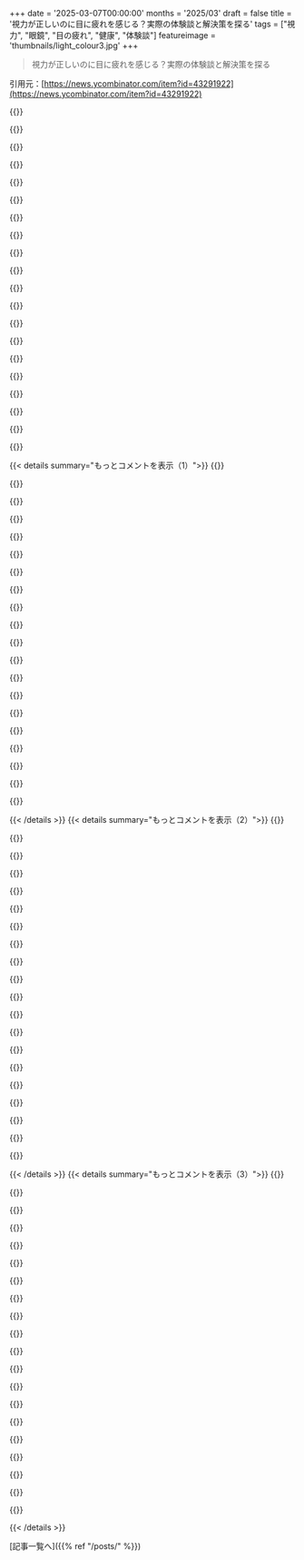 +++
date = '2025-03-07T00:00:00'
months = '2025/03'
draft = false
title = '視力が正しいのに目に疲れを感じる？実際の体験談と解決策を探る'
tags = ["視力", "眼鏡", "目の疲れ", "健康", "体験談"]
featureimage = 'thumbnails/light_colour3.jpg'
+++

> 視力が正しいのに目に疲れを感じる？実際の体験談と解決策を探る

引用元：[https://news.ycombinator.com/item?id=43291922](https://news.ycombinator.com/item?id=43291922)

{{<matomeQuote body="パソコン作業中の頭痛を解消するために、特にパソコン用の中間距離のメガネを別に作ったんだ。3フィートぐらいの距離は本を読む時の1フィートと運転の20フィートの中間なんだよね。あとは、パソコン用には累進レンズやハイインデックスレンズは避けてる。別モニターを使う時に、近くにある場合はいいけど、距離があるとぼやけちゃって目が疲れるし、頭痛の原因になるかも。" userName="jasode" createdAt="2025-03-07T20:22:51" color="#ff5c5c">}}

{{<matomeQuote body="おお、やっとこの話題に触れてくれたね！ハイインデックスレンズが良くないのは、屈折率そのものじゃなくて、分散が問題。高い索引の素材は分散が悪いことが多いけど、同じ指数でも質には幅があるから一概に言えない。ガラスは一番良いけど、重さが問題なければね。ポリカーボネートとアクリルは最悪だよ。MR-8が中間だね。" userName="kps" createdAt="2025-03-07T21:25:09" color="#ff5733">}}

{{<matomeQuote body="確かに！メガネの屈折率を試す簡単な方法がある。デスクトップに小さな赤いアイコンがあって、その中央に白い部分があるのをじっと見る。それから頭を動かしてアイコンの端に置くと、安物のポリカーボネートだと白い部分がアイコンの端に移動することがある。アメリカでは大抵のメガネはTrivexを使ってるね。" userName="globnomulous" createdAt="2025-03-08T04:39:41" color="#785bff">}}

{{<matomeQuote body="ガラス以外では、CR-39が-5未満の処方用メガネには良い選択だよ。高いAbbe数（58）を持ってるし、厚さも1.5だから、コストも安い。小さいフレームを使えば薄さや重さを和らげることもできる。" userName="walterbell" createdAt="2025-03-08T05:39:49" color="">}}

{{<matomeQuote body="私の家の中で使う（非トランジションの）マルチフォーカスのメガネはCR-39だよ。スポーツや運転用のフレームには同じ素材を使ってたけど、その密度のせいで落ちちゃったからTrivexを選んだ。" userName="AceyMan" createdAt="2025-03-08T21:36:19" color="">}}

{{<matomeQuote body="ヨーロッパにいるなら、https://www.selectspecs.com/が良いよ。数年間使ってて便利。" userName="fy20" createdAt="2025-03-08T15:55:39" color="">}}

{{<matomeQuote body="自分のメガネが何の種類かは分からないけど、すごく高かったから、価格に見合う価値があったと思ってる。安いものだと厚くなったり重くなったりしちゃうからね。" userName="Suppafly" createdAt="2025-03-10T18:23:19" color="">}}

{{<matomeQuote body="面白い！レンズは超高屈折率なんだろうか？屈折についてどう？高い屈折率はAbbe数が悪化する傾向があるよね。" userName="globnomulous" createdAt="2025-03-10T20:15:38" color="">}}

{{<matomeQuote body="最近知った楽しい事実なんだけど、私たちの目は全ての光スペクトルを一度に焦点を合わせることができないんだ。だから、コーンの反応がこうなってる。" userName="corysama" createdAt="2025-03-08T05:59:13" color="#38d3d3">}}

{{<matomeQuote body="その通り！だから赤緑色盲が一般的なんだね。" userName="Suppafly" createdAt="2025-03-10T18:25:38" color="">}}

{{<matomeQuote body="数年前、眼鏡屋は高い1.67屈折率のレンズを勧めてきたけど、色収差が嫌でダメだった。モニターの端の文字がRGBに分かれちゃって、フロントエンドの作業ができなかった。今は安い厚いレンズにしてるけど、-3.75の処方でも薄いレンズとの違いは感じないよ。" userName="fy20" createdAt="2025-03-08T15:50:51" color="#38d3d3">}}

{{<matomeQuote body="高屈折率のレンズ素材は色収差があるのは共通。今使ってるCR-39は光学特性が良くて、もう少し薄いTrivexって素材もあるよ。" userName="dnh44" createdAt="2025-03-08T16:16:11" color="">}}

{{<matomeQuote body="色収差についてはここを見てね：＞“https://en.wiktionary.org/wiki/aberration#Noun”" userName="fsckboy" createdAt="2025-03-08T16:04:25" color="">}}

{{<matomeQuote body="素材だけじゃなくて、レンズの作り方も重要。俺は「フリーフォーム」を選んだら全然違った。" userName="roncesvalles" createdAt="2025-03-08T10:29:44" color="">}}

{{<matomeQuote body="どこの店でそんな選択ができるの？" userName="matt_heimer" createdAt="2025-03-08T17:37:10" color="">}}

{{<matomeQuote body="Firmooとか、たぶん地元の眼鏡屋でも可能だよ。" userName="roncesvalles" createdAt="2025-03-09T05:37:06" color="">}}

{{<matomeQuote body="俺は片方が遠視で、もう片方が近視っていう変な状況で、片方はほとんど何もないのにもう片方は厚いレンズ。" userName="TylerE" createdAt="2025-03-08T08:43:07" color="">}}

{{<matomeQuote body="Trivexを試してみるのもアリだよ。厚さは似てるけど、ABB値が高いんだ。" userName="dnh44" createdAt="2025-03-08T16:18:03" color="">}}

{{<matomeQuote body="右目は普通なのに、左目だけなぜか厚いレンズ。10年放っておいたけど、脳が信号を無視してた。だから片方の目はすごい近くを見るのが得意だけど、もう片方はダメ。メガネは二つの違う処方が必要になった。" userName="raffraffraff" createdAt="2025-03-08T15:58:19" color="#ff5733">}}

{{<matomeQuote body="近視の処方は近くは見えるけど遠くはダメなんだよね。それがその目で近くが見えてる理由だよ。" userName="accountcreated2" createdAt="2025-03-08T22:31:33" color="">}}

{{< details summary="もっとコメントを表示（1）">}}
{{<matomeQuote body="私は目の前にあるモニターが見やすいように眼科医に相談して、指先の先あたりまで見える処方をもらったよ。オフィスでは色々な部屋を移動しながら眼鏡を変えるのが大変だけど、家では一つの大きなモニターで楽なんだ。携帯を見るときはほとんど眼鏡を外しちゃう。進行性眼鏡が主だけど外した方が楽だし。" userName="darrylb42" createdAt="2025-03-07T21:35:17" color="#45d325">}}

{{<matomeQuote body="＞私はほとんどの時間、携帯を見るときに眼鏡を外してしまう。同じく進行性レンズを使ってるけど、文字が見えないわけじゃないし、理由はよくわからない。テキストに近づいた方が視界が広がるから、精神的に集中しやすくなるのかも。" userName="UncleOxidant" createdAt="2025-03-07T23:53:19" color="">}}

{{<matomeQuote body="私は基本的な1.0の近距離用処方が必要なんだけど、実際には5本の眼鏡がある。微妙な処方の違いにも敏感で、現在は腕伸ばしのモニター用に+1.0、外で読むために+1.5に切り替えてる。一日300回眼鏡を外したり付けたりしてるけど、それが必要なんだ。" userName="jen729w" createdAt="2025-03-08T07:25:30" color="">}}

{{<matomeQuote body="あなたにお話しできるのはうれしいです。あなたの経験は私の研究対象にぴったり。興味があれば、私にメールしてね。" userName="jbornhorst" createdAt="2025-03-08T18:14:54" color="">}}

{{<matomeQuote body="私も同じだよ。普段は家で中距離用の眼鏡をずっと使ってて、外に出るときだけ主な眼鏡に替える。数日だとほとんどこの中距離用の眼鏡をしている。これだと目の疲れが軽減される気がする。中距離用はコンピュータを見るときに特にクリアで、ピクセル単位で扱う作業にぴったりなんだ。" userName="cableshaft" createdAt="2025-03-08T13:36:51" color="#785bff">}}

{{<matomeQuote body="同じだね。現在の3フィートの処方はゼロだけど、まあ私の身体はそれを受け入れちゃったみたいだ。" userName="Vivtek" createdAt="2025-03-07T22:54:01" color="">}}

{{<matomeQuote body="クリスマス前にこういう眼鏡を試してみたら本当に助かってる。職場のために特に間隔距離用を試したけど、自分の使い方には合ってなかった。中間距離用レンズは素晴らしくて、頭痛がかなり減ったよ。" userName="ddmf" createdAt="2025-03-10T14:24:14" color="#ff33a1">}}

{{<matomeQuote body="私も似たような状況で、近視だけどコンピュータの画面は裸眼でも見える。でも目の疲れに悩んで眼鏡を作ったら、特に画面の距離で目の疲労がまったく解消された。" userName="crazygringo" createdAt="2025-03-08T00:24:34" color="#ff5c5c">}}

{{<matomeQuote body="まだ眼鏡はかけてないけど、このスレッドを見にきたのは影響を知りたかったから。65インチのディスプレイで2m離れて作業することが多いんだ。" userName="Marsymars" createdAt="2025-03-08T01:06:23" color="">}}

{{<matomeQuote body="窓の外を見たり、また中に戻ったりを繰り返してたから、長年メガネが必要かどうか悩んだ。でもモニターを設置してからはもうメガネは不要になったよ。65歳です。" userName="QuantumGood" createdAt="2025-03-08T01:52:48" color="">}}

{{<matomeQuote body="＞”コンピューター作業の時に頭痛をなくすために、中間距離用のメガネを新たに作ったよ。”<br>妻も似た理由でバイフォーカルを作ることになった。" userName="Suppafly" createdAt="2025-03-10T18:21:02" color="#45d325">}}

{{<matomeQuote body="まったく同じ。読書用のメガネは素晴らしいけど、コンピューター作業するときにはちょっと遠すぎる。だから中間距離用のメガネを作ったら調子がいい。スクリーンやノートパソコン作業用に使ってる。" userName="jwr" createdAt="2025-03-08T01:21:54" color="#45d325">}}

{{<matomeQuote body="ノートパソコン用は18～28インチ、アームチェアで読むときは15～23インチの異なる度数。距離の差は小さいけど、明らかに快適さが違う。時には変化も心地よいかもしれないけど、鮮明さに適しているのも大きい。" userName="creer" createdAt="2025-03-08T00:36:55" color="#38d3d3">}}

{{<matomeQuote body="それはすごく納得。コンピューター専用の処方があるって聞いたことあるけど、中間距離の違いがどれだけ影響するか考えたことなかった。謎の目の疲れは間違った焦点距離を使うことで起きるのかもしれない。" userName="KurSix" createdAt="2025-03-08T10:18:46" color="#ff33a1">}}

{{<matomeQuote body="この話には同意。PRKを受けた後、視力が少し遠視になったけど、コンピューター作業に合う中間の瞳距離にしたらすごく快適になった。主に読書用だよ。" userName="nixonpjoshua" createdAt="2025-03-08T04:53:26" color="">}}

{{<matomeQuote body="Oculusにはどんな処方が合うの？" userName="tiahura" createdAt="2025-03-08T03:40:28" color="">}}

{{<matomeQuote body="返信先のメッセージが見つからないけど、想像してるのは座ってる人だと思う。横になったり、肘をついて本を床に置いている場合は、その距離が適切に感じる。" userName="fn-mote" createdAt="2025-03-08T01:49:57" color="">}}

{{<matomeQuote body="それは本や画面にとって近すぎる。長期的には近視を引き起こす可能性があるよ。" userName="pier25" createdAt="2025-03-08T05:04:47" color="">}}

{{<matomeQuote body="俺も近視で、長年Progressiveレンズ使ってるけど、目が疲れるんだよね。夏に新しいOccupationalレンズを試したら、モニターがすごく見やすくなった！普通のレンズだと焦点が合う部分が小さいけど、Occupationalレンズでは全部クリア。目の疲れがほとんどなくなって、これはほんと大成功だわ。" userName="bmurphy1976" createdAt="2025-03-07T17:37:40" color="#ff5733">}}

{{<matomeQuote body="植込みコンタクトレンズがすごく良いよ。目の中にあるけど、普通のコンタクトと同じように機能してる。レーザー治療よりもリスクが少ないし、手術も簡単で安全だよ。" userName="dinfinity" createdAt="2025-03-07T18:43:43" color="#ff33a1">}}


{{< /details >}}
{{< details summary="もっとコメントを表示（2）">}}
{{<matomeQuote body="いろんな眼科医からIOLは年取ってからがいいって言われてる。副作用のリスクが大きいみたい。朝起きた時にすぐ見えるようになりたいな。" userName="dmpayton" createdAt="2025-03-07T22:00:47" color="">}}

{{<matomeQuote body="視力を傷める手術は怖いな。Lasikなんかもリスクがあるし、コンタクトは使いたくないから、メガネだけで行こうと思ってる。" userName="bmurphy1976" createdAt="2025-03-07T18:52:05" color="">}}

{{<matomeQuote body="手術は簡単で安全って聞くけど、Lasikのリスクが高いっていう話もあるから、ちゃんと調べたほうがいい。俺は早くやるべきだったなと思ってるよ。" userName="dinfinity" createdAt="2025-03-07T20:44:03" color="#ff33a1">}}

{{<matomeQuote body="友達が白内障手術したら、明るい光が痛いって言って外に出なくなった。それが心配だな。" userName="hollerith" createdAt="2025-03-07T21:10:26" color="">}}

{{<matomeQuote body="外に出るのをやめるなんて、日焼け止めを使えばいいじゃん、それは変だよ。" userName="Suppafly" createdAt="2025-03-10T19:27:11" color="">}}

{{<matomeQuote body="目を触る癖があって、手術で壊れるのが怖い。" userName="fawley" createdAt="2025-03-07T21:29:51" color="">}}

{{<matomeQuote body="その癖はやめた方がいい！ケラトコヌスになるかもしれないよ。習慣を変えるために指にバンデージを巻くといいかも。" userName="dustingetz" createdAt="2025-03-08T11:43:01" color="">}}

{{<matomeQuote body="45歳を過ぎるとバイフォーカルや読書用メガネが必要だって言われてる。安全メガネを使ってるから、目の保護にもなるし、趣味にもいいと思うよ。" userName="bluGill" createdAt="2025-03-07T22:01:25" color="">}}

{{<matomeQuote body="やっぱりバイフォーカルやリーディンググラスは使いたくないよね。４５歳過ぎたらみんな使うのかな？" userName="OJFord" createdAt="2025-03-08T02:01:03" color="">}}

{{<matomeQuote body="＞”もうコンタクトレンズは使わないって決めた。手術はリスク大きいな。”同じ考えなんだけど、歳と共に眼鏡が厚くなるから、Lasik考え始めてる。" userName="Suppafly" createdAt="2025-03-10T19:26:18" color="#ff33a1">}}

{{<matomeQuote body="Lasikや他の手術は大事な器官への選択手術だよね。" userName="KennyBlanken" createdAt="2025-03-08T07:27:59" color="">}}

{{<matomeQuote body="10年前に手術したけど、いまだに視力は完璧。目ごとに15分、2週間の間隔で回復は10-15分だった。" userName="rypskar" createdAt="2025-03-07T21:03:20" color="#785bff">}}

{{<matomeQuote body="同じ！職業用レンズが腕の長さに合ってて、パソコンの小さい文字が読みやすい。これを使わないと疲れちゃう。" userName="theogravity" createdAt="2025-03-07T17:59:13" color="#ff5733">}}

{{<matomeQuote body="＞”指定した距離外だと目の疲れがある。”運転するときは間違った眼鏡は使わない方がいい。でも昼間は職業用レンズで運転できる。" userName="bmurphy1976" createdAt="2025-03-07T18:43:30" color="">}}

{{<matomeQuote body="同じように、昼ごはん取りに運転したことあるけど、理想的じゃないけどできたよ。ただ夜は絶対しない。" userName="cableshaft" createdAt="2025-03-08T13:51:43" color="">}}

{{<matomeQuote body="＞”指定した距離外だと目の疲れがある。”自分の場合はそうじゃない。家でほとんどパソコン眼鏡使ってるし、目の疲れ少ない。" userName="cableshaft" createdAt="2025-03-08T13:50:16" color="#45d325">}}

{{<matomeQuote body="私も。同じく拘束感あって、パソコン作業だと悪化する。職業用レンズは快適だよ。特に大きなモニターだと。" userName="mdnahas" createdAt="2025-03-08T07:02:30" color="#785bff">}}

{{<matomeQuote body="20分ぐらい話して、経験を教えてもらえたら嬉しいな。興味あったらjbornhorst [at] gmail [dot] comに連絡してくれれば、時間調整するよ。" userName="jbornhorst" createdAt="2025-03-07T20:32:32" color="">}}

{{<matomeQuote body="＞「普通のレンズだと画面の半ドル硬貨ぐらいのサイズの部分だけがクリアなんだ。残りはほんのりボヤけてる。」「古い眼鏡は中心以外が徐々にぼやけるけど、新しいレンズは端の方までクリアなんだ。」安くて良いレンズってのもあって、Zeissはおそらく高いけど最高のレンズだと思うよ。" userName="onurtag" createdAt="2025-03-08T10:00:49" color="#38d3d3">}}

{{<matomeQuote body="この記事の画像を見ると、やっぱり僕の作業用レンズが標準的なプログレッシブよりも遥かに優れてる理由がよくわかるよ。" userName="bmurphy1976" createdAt="2025-03-10T17:07:51" color="#ff33a1">}}


{{< /details >}}
{{< details summary="もっとコメントを表示（3）">}}
{{<matomeQuote body="＞「今は二つのメガネを使い分ける必要があるよ」」カスタムのマグネットクリップレンズ、例えばChemistrieを使えば解決できるよ。小さなマグネットを既存のフレームに埋め込むんだ。クリップレンズで焦点距離を調整できるから、コンピュータ用や読書用にすぐ変更できるよ。" userName="walterbell" createdAt="2025-03-07T18:57:32" color="">}}

{{<matomeQuote body="面白いアイデアだね。クリップオンサングラスを使っていたけど、クリップを付け替える手間があったり、壊れやすいのが難点だと思う。今のメガネと比べてどれほどの利点があるかわからないけど、選択肢があるのはいいね！" userName="bmurphy1976" createdAt="2025-03-07T19:08:43" color="">}}

{{<matomeQuote body="これすごく面白い！レンズにマグネットがあるのって初めて見たよ。シェアしてくれてありがとう。" userName="jbornhorst" createdAt="2025-03-07T20:32:58" color="">}}

{{<matomeQuote body="ほとんどのクリップは地元の眼鏡屋で販売していて、オンラインでもできるよ。150ドルでクリップ＋レンズの変更＋往復送料が含まれるみたい。追加のクリップは75ドルで買えるよ。" userName="walterbell" createdAt="2025-03-07T21:57:59" color="">}}

{{<matomeQuote body="一日中グラスを交換することが多い？それとも、仕事中は主に作業用のやつを使ってる？" userName="KurSix" createdAt="2025-03-08T10:25:02" color="">}}

{{<matomeQuote body="僕は仕事中、PCやアップ近くの作業で作業用レンズを100％使ってる。普段は普通のメガネを使ってるけど、近くを見るためにしょっちゅう外してるって感じ。" userName="bmurphy1976" createdAt="2025-03-10T17:10:50" color="#45d325">}}

{{<matomeQuote body="なるほど！作業用レンズは画面作業に大きな違いをもたらしたみたいだね。ただ、二つのメガネを使うのはちょっと面倒そうだ。" userName="KurSix" createdAt="2025-03-11T06:36:51" color="">}}

{{<matomeQuote body="これ、ホントに効果あるよ。俺も誰かにプリズムを加えてもらったんだけど、疲れが楽になった。でも、結局は職業用をずっと使ってて、距離感を測るのが難しくなったんだ。以前は半メートルでネジのサイズが分かったのに、今じゃ判断できなくなっちゃった。" userName="convolvatron" createdAt="2025-03-07T18:18:08" color="">}}

{{<matomeQuote body="脳と視覚システムは、間違った度数にもすごく順応するんだ。ただし、問題があったら、徐々にパラメータを変えることで逆にすることも可能。以前は、オンラインでサービスを利用する前は、これがすっごく高かった。" userName="walterbell" createdAt="2025-03-07T19:00:15" color="">}}

{{<matomeQuote body="初めての進行メガネの前に、色んな体験談を聞いたけど、どんなに調べても結局、Lens Craftersの最高級進行レンズを選んだから、全然問題なし！人の経験ばかり聞いてたら、問題を解決するどころか、自分が下手に選んでしまった可能性も考わなきゃ。" userName="ben_sisko" createdAt="2025-03-07T23:32:09" color="#45d325">}}

{{<matomeQuote body="もし推測するなら、コンピュータ用メガネについて話す人たちは、みんながみんなじゃないよ。俺は進行メガネが無駄だと思ってるけど、最高の距離用メガネとコンピュータ用をチェックして良いのを選んでる。トランジションレンズは最高だけど、車の中では使えないかな。" userName="BugsJustFindMe" createdAt="2025-03-08T05:46:51" color="">}}

{{<matomeQuote body="俺も最初は一番高いレンズで、廊下が広い進行メガネを選んだけど、近くと遠くは問題なしでも、中距離用が全然ダメだった。スクリーンを見るためのスポットがほぼ無くて、頭を少し動かすとぼやける。小さな乱視が影響してる気もするけど。" userName="jasperry" createdAt="2025-03-08T03:43:20" color="">}}

{{<matomeQuote body="私もあなたに返信したわけじゃないけど、コンピュータ視用レンズが解決だと思う。進行メガネじゃパソコン作業が厳しいから、今はコンピュータ用が必要になってきてる。近くからスクリーンまでクリアだから、趣味の作業にも最適。" userName="wvenable" createdAt="2025-03-08T05:10:45" color="">}}

{{<matomeQuote body="15年くらい前にZeissのウェーブフロントレンズの研究に参加して、視力をマッピングしたんだ。それが最高のメガネだった。色収差もなく、視界もクリアだった。ただ、進行用以外で広がらなかったのは残念。進行メガネと格闘してるけど、結局、コンピュータ用メガネを使ってる。" userName="01100011" createdAt="2025-03-08T08:10:53" color="#45d325">}}

{{<matomeQuote body="ダイオプターシステムの問題は、選択肢が限られていることだよ。中途半端な数値の人は、完璧なレンズがなくて目が疲れる。進行近視が10年前に来たけど、遠く用のコンタクトつけて、その上にメガネをかける方法を考えてる。" userName="chiph" createdAt="2025-03-08T14:34:08" color="">}}

{{<matomeQuote body="Zeiss i.Scriptionは、なかなかいいレンズみたいだね。詳細は別のスレッドにリンクされてるよ。" userName="bartman" createdAt="2025-03-08T15:46:48" color="">}}

{{<matomeQuote body="Zeiss i.Scriptionって、シングルビジョン用のウェーブフロントレンズみたいだね。オプティシャン用の機器が10Kドルもするんだ。" userName="walterbell" createdAt="2025-03-08T09:26:20" color="">}}

{{<matomeQuote body="最近これを試したけど、ほんとにすごいよ！0.01ディオプトルの精度で処方されるのは面白い。Zeissのウェブサイトでインスクリプションを扱ってるプロバイダーが探せるから、ぜひ試してみて！" userName="jbornhorst" createdAt="2025-03-08T21:46:06" color="#38d3d3">}}

{{<matomeQuote body="あなたと話したいな。フォロプターに関するコメントや、悩みを減らすためにやったことについて聞きたい。もし20分ほど時間があったら、jbornhorst [at] gmail.comに連絡してね。" userName="jbornhorst" createdAt="2025-03-08T21:45:12" color="">}}

{{<matomeQuote body="オプトメトリーが完璧に理解されてるとは思えないな。新しいオプトメトリストに行く度に、処方が間違ってると言われることが多い。視力は、やっぱり多くの人が試行錯誤しないと合わないと思う。自分もデスクで使うためのメガネも持ってたけど、結局はオプトメトリストが変わったら新しい処方が合ったから、頭痛もなくなった。これまでメガネなしで本を読むこともあったし、今はコンピューターよりも本を読むことが多いから、興味深い話になるかな。視力はマイナス2か3で、円柱補正もあるよ。" userName="mauvehaus" createdAt="2025-03-07T20:29:33" color="#ff33a1">}}


{{< /details >}}


[記事一覧へ]({{% ref "/posts/" %}})
